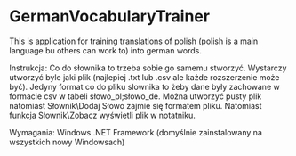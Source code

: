 # GermanVocabularyTrainer

This is application for training translations of polish (polish is a main language bu others can work to) into german words. 

Instrukcja:
Co do słownika to trzeba sobie go samemu stworzyć. Wystarczy utworzyć byle jaki plik (najlepiej .txt lub .csv ale każde rozszerzenie może być). Jedyny format co do pliku słownika to żeby dane były zachowane w formacie csv w tabeli słowo_pl;słowo_de. Można utworzyć pusty plik natomiast Słownik\Dodaj Słowo zajmie się formatem pliku. Natomiast funkcja Słownik\Zobacz wyświetli plik w notatniku.

Wymagania:
Windows
.NET  Framework (domyślnie zainstalowany na wszystkich nowy Windowsach)
